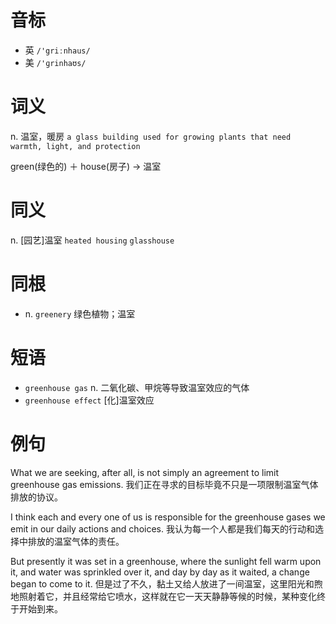# 音标

- 英 `/'griːnhaus/`
- 美 `/'ɡrinhaʊs/`

# 词义

n. 温室，暖房
`a glass building used for growing plants that need warmth, light, and protection`



green(绿色的) ＋ house(房子) → 温室

# 同义

n. [园艺]温室
`heated housing` `glasshouse`

# 同根

- n. `greenery` 绿色植物；温室

# 短语

- `greenhouse gas` n. 二氧化碳、甲烷等导致温室效应的气体
- `greenhouse effect` [化]温室效应

# 例句

What we are seeking, after all, is not simply an agreement to limit greenhouse gas emissions.
我们正在寻求的目标毕竟不只是一项限制温室气体排放的协议。

I think each and every one of us is responsible for the greenhouse gases we emit in our daily actions and choices.
我认为每一个人都是我们每天的行动和选择中排放的温室气体的责任。

But presently it was set in a greenhouse, where the sunlight fell warm upon it, and water was sprinkled over it, and day by day as it waited, a change began to come to it.
但是过了不久，黏土又给人放进了一间温室，这里阳光和煦地照射着它，并且经常给它喷水，这样就在它一天天静静等候的时候，某种变化终于开始到来。


